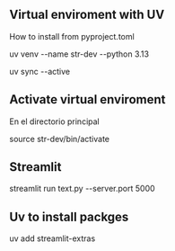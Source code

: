 ## Virtual enviroment with UV

How to install from pyproject.toml

uv venv --name str-dev --python 3.13

uv sync --active

## Activate virtual enviroment

En el directorio principal

source str-dev/bin/activate

## Streamlit

streamlit run text.py --server.port 5000      

## Uv to install packges
uv add streamlit-extras
                             